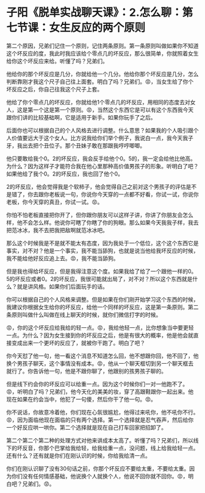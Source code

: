 # 子阳《脱单实战聊天课》：2.怎么聊：第七节课：女生反应的两个原则

第二个原因，兄弟们记住一个原则，记住两条原则。第一条原则叫做如果你不知道这个坏反应的度，我此时我应该给个零点几的坏反应，那么很简单，你就照着女生给你这个坏反应来给。听懂了吗？兄弟们。

他给你的那个坏反应是几分，你就给他一个几分。他给你那个坏反应是几分，怎么判断靠刚才我这个尺子自己往上面套。明白了吗？兄弟们。😡，当女生给了你个坏反应之后，你自己往我这个尺子上套。

他给了你个零点几的坏反应，你就给他1个零点几的坏反应，用相同的态度去对女人，这是第一个这是第一个原则。😡，当然这个东西它是可以有这个东西我今天跟你们讲的比较基础啊，它是适用于新手。如果你玩手了之后。

后面你也可以根据自己的个人风格去进行调整。什么意思？如果我的个人吸引跟个人价值要远大于这个女人。比方说我给你们举个例子，我说白一点，我今天我子牙，我出去把个丑位子。那个丑妹子敢在那跟我哼哼唧唧。

他只要敢给我个0。2的坏反应，我会反手给他个0。5的，我一定会给他比他高。为什么？因为这样子才能符合我在他心里那种高价值男孩子的形象。听明白了吧？如果他给了我个0。2的坏反应，我也回了他个0。

2的坏反应，他会觉得我是个软柿子，他会觉得自己之前对这个男孩子的评估是不是错了，你去跟你老板说一句，你说你今天穿的一点都不好看，你试一试，你说你老板，你今天穿的真丑，你试一试。😡。

你怕不怕老板直接把你开了，但你跟你朋友可以这样子讲，你讲了你朋友会怎么样，他不会怎么样。他说你可瞎了你瞎了你的狗眼。那么如果今天我我子样，我去把范冰冰，我不去把我把敌啊就范冰冰吧。

那么这个时候我是不是就不能太有态度，因为我处于一个低位，这个这个东西它是事实，对不对？他是一个事实，我不能当舔狗，也就是说当他给我坏反应的时候，我不能给他好反应追上去。😡，我不能当舔狗。

但是我也得给坏反应，但是我得注意这个度。如果我给了给了一个跟他一样的0。5的坏反应或者0。2的坏反应，我很可能就出局了，对不对？所以这个东西就是什么？就是讲风格。如果你们后面玩手的话。

你可以根据自己的个人风格来调整。但是如果在你们刚开始学习这个东西的时候，我建议你根据女生给你的坏反应，给他一个同样的坏反应，这是第一条原则。第二条原则叫做什么叫做在线上聊天的时候，就你们微信打字的时候。

😡，你的这个坏反应给我给的轻一点。😡，我给他轻一点，比你想象当中要更轻一点。为什么？因为女生接到你的坏反应之后，他是有很大的概率，他是他会就直接变成出来一个更坏的反应了，就被你干跑了。明白了吧？

你今天怼了他一句，他一看这个消息不知道怎么回，他不想跟你回，他不回了，他换个男孩子聊天，这个事情没有成本。😡，他从一个聊天框切到另一个聊天框去就行了。你告诉他一句，他是不跟你聊了，他跟别的孩男孩子聊的。

但是线下约会你的坏反应可以给重一点。因为这个时候你们一对一他跑不了。😡，听明白了吗？兄弟们，他今天化的美美的妆，穿了高跟鞋跟你一起出来。他现在如果在约会当中，他犯了一句傻，然后你干了他一句。😡。

你不说话，你故意冷着他，你们现在心氛很尴尬，他得过来吼你，他不吼你不行。😡，因为面临他现在面临的只有两个选择。第一个选择就是忍气吞声，然后给你一个好反应哄一哄你。第二个选择就是现在自己打车回家把招卸了。

第二个第二个第二种的处理方式对他来讲成本太高了。听懂了吗？兄弟们，所以线下的坏反音，你那个巴掌给我给轻，给我给重一点，没问题，线上给我给轻一点。还有什么？还有就是你们在刚认识的时候，你给我给清一点。

你们在刚认识聊了没有30句话之前，你那个坏反应不要给太重，不要给太重。因为你们没有任何情感基础，他说换个人就换个人，他说不回你就不回你。😡，明白吧？兄弟们。😡。

